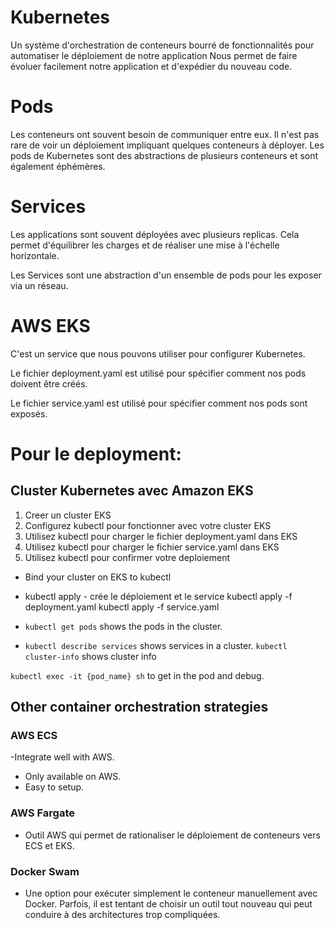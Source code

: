 # Kubernetes
Un système d'orchestration de conteneurs bourré de fonctionnalités pour automatiser le déploiement de notre application
Nous permet de faire évoluer facilement notre application et d'expédier du nouveau code.
# Pods
Les conteneurs ont souvent besoin de communiquer entre eux. Il n'est pas rare de voir un déploiement impliquant quelques conteneurs à déployer.
Les pods de Kubernetes sont des abstractions de plusieurs conteneurs et sont également éphémères.
# Services
Les applications sont souvent déployées avec plusieurs replicas. Cela permet d'équilibrer les charges et de réaliser une mise à l'échelle horizontale.

Les Services sont une abstraction d'un ensemble de pods pour les exposer via un réseau.

# AWS EKS 
C'est un service que nous pouvons utiliser pour configurer Kubernetes.

Le fichier deployment.yaml est utilisé pour spécifier comment nos pods doivent être créés.

Le fichier service.yaml est utilisé pour spécifier comment nos pods sont exposés.

# Pour le deployment:

## Cluster Kubernetes avec Amazon EKS
1. Creer un cluster EKS
2. Configurez kubectl pour fonctionner avec votre cluster EKS
3. Utilisez kubectl pour charger le fichier deployment.yaml dans EKS
4. Utilisez kubectl pour charger le fichier service.yaml dans EKS
5. Utilisez kubectl pour confirmer votre deploiement
- Bind your cluster on EKS to kubectl

- kubectl apply - crée le déploiement et le service
kubectl apply -f deployment.yaml
kubectl apply -f service.yaml
- `kubectl get pods` shows the pods in the cluster.
- `kubectl describe services` shows services in a cluster.
`kubectl cluster-info` shows cluster info

`kubectl exec -it {pod_name} sh` to get in the pod and debug.

## Other container orchestration strategies
###  AWS ECS 
-Integrate well with AWS.
- Only available on AWS.
- Easy to setup.

###  AWS Fargate
- Outil AWS qui permet de rationaliser le déploiement de conteneurs vers ECS et EKS.

### Docker Swam
- Une option pour exécuter simplement le conteneur manuellement avec Docker. Parfois, il est tentant de choisir un outil tout nouveau qui peut conduire à des architectures trop compliquées.

